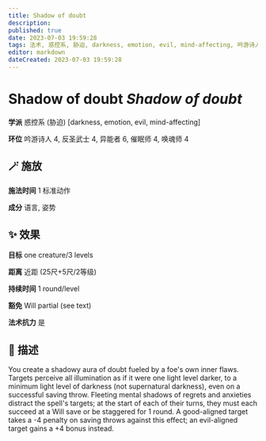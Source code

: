 ```yaml
---
title: Shadow of doubt
description: 
published: true
date: 2023-07-03 19:59:28
tags: 法术, 惑控系, 胁迫, darkness, emotion, evil, mind-affecting, 吟游诗人法术, 4环法术, 反圣武士法术, 异能者法术, 6环法术, 催眠师法术, 唤魂师法术
editor: markdown
dateCreated: 2023-07-03 19:59:28
---
```


# **Shadow of doubt** *Shadow of doubt*

**学派** 惑控系 (胁迫) \[darkness, emotion, evil, mind-affecting\] 

**环位** 吟游诗人 4, 反圣武士 4, 异能者 6, 催眠师 4, 唤魂师 4

## 🪄 施放

**施法时间** 1 标准动作

**成分** 语言, 姿势

## ✨ 效果 

**目标** one creature/3 levels 

**距离** 近距 (25尺+5尺/2等级)  

**持续时间** 1 round/level 

**豁免** Will partial (see text)

**法术抗力** 是

## 📖 描述

You create a shadowy aura of doubt fueled by a foe's own inner flaws. Targets perceive all illumination as if it were one light level darker, to a minimum light level of darkness (not supernatural darkness), even on a successful saving throw.  Fleeting mental shadows of regrets and anxieties distract the spell's targets; at the start of each of their turns, they must each succeed at a Will save or be staggered for 1 round. A good-aligned target takes a -4 penalty on saving throws against this effect; an evil-aligned target gains a +4 bonus instead.
    